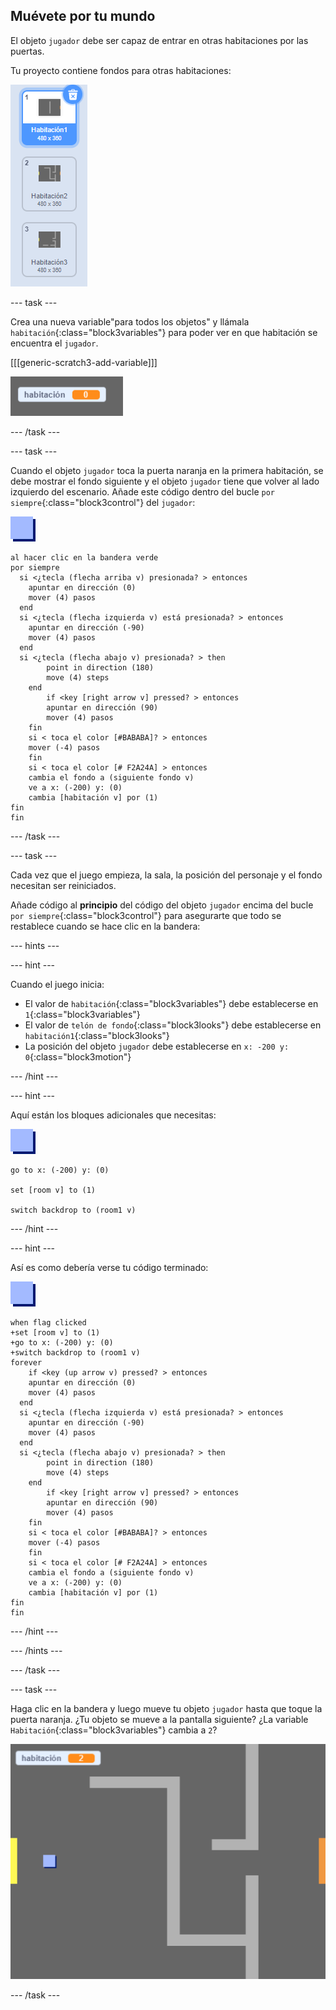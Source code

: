 ## Muévete por tu mundo

El objeto `jugador` debe ser capaz de entrar en otras habitaciones por las puertas.

Tu proyecto contiene fondos para otras habitaciones:

![captura de pantalla](images/world-backdrops.png)

\--- task \---

Crea una nueva variable"para todos los objetos" y llámala `habitación`{:class="block3variables"} para poder ver en que habitación se encuentra el `jugador`.

[[[generic-scratch3-add-variable]]]

![captura de pantalla](images/world-room.png)

\--- /task \---

\--- task \---

Cuando el objeto `jugador` toca la puerta naranja en la primera habitación, se debe mostrar el fondo siguiente y el objeto `jugador` tiene que volver al lado izquierdo del escenario. Añade este código dentro del bucle `por siempre`{:class="block3control"} del `jugador`:

![jugador](images/player.png)

```blocks3
al hacer clic en la bandera verde
por siempre 
  si <¿tecla (flecha arriba v) presionada? > entonces 
    apuntar en dirección (0)
    mover (4) pasos
  end
  si <¿tecla (flecha izquierda v) está presionada? > entonces 
    apuntar en dirección (-90)
    mover (4) pasos
  end
  si <¿tecla (flecha abajo v) presionada? > then
        point in direction (180)
        move (4) steps
    end
        if <key [right arrow v] pressed? > entonces 
        apuntar en dirección (90)
        mover (4) pasos
    fin
    si < toca el color [#BABABA]? > entonces
    mover (-4) pasos
    fin
    si < toca el color [# F2A24A] > entonces
    cambia el fondo a (siguiente fondo v)
    ve a x: (-200) y: (0)
    cambia [habitación v] por (1)
fin
fin
```

\--- /task \---

\--- task \---

Cada vez que el juego empieza, la sala, la posición del personaje y el fondo necesitan ser reiniciados.

Añade código al **principio** del código del objeto `jugador` encima del bucle `por siempre`{:class="block3control"} para asegurarte que todo se restablece cuando se hace clic en la bandera:

\--- hints \---

\--- hint \---

Cuando el juego inicia:

+ El valor de `habitación`{:class="block3variables"} debe establecerse en `1`{:class="block3variables"}
+ El valor de `telón de fondo`{:class="block3looks"} debe establecerse en `habitación1`{:class="block3looks"}
+ La posición del objeto `jugador` debe establecerse en `x: -200 y: 0`{:class="block3motion"}

\--- /hint \---

\--- hint \---

Aquí están los bloques adicionales que necesitas:

![jugador](images/player.png)

```blocks3
go to x: (-200) y: (0)

set [room v] to (1)

switch backdrop to (room1 v)
```

\--- /hint \---

\--- hint \---

Así es como debería verse tu código terminado:

![jugador](images/player.png)

```blocks3
when flag clicked
+set [room v] to (1)
+go to x: (-200) y: (0)
+switch backdrop to (room1 v)
forever
    if <key (up arrow v) pressed? > entonces 
    apuntar en dirección (0)
    mover (4) pasos
  end
  si <¿tecla (flecha izquierda v) está presionada? > entonces 
    apuntar en dirección (-90)
    mover (4) pasos
  end
  si <¿tecla (flecha abajo v) presionada? > then
        point in direction (180)
        move (4) steps
    end
        if <key [right arrow v] pressed? > entonces 
        apuntar en dirección (90)
        mover (4) pasos
    fin
    si < toca el color [#BABABA]? > entonces
    mover (-4) pasos
    fin
    si < toca el color [# F2A24A] > entonces
    cambia el fondo a (siguiente fondo v)
    ve a x: (-200) y: (0)
    cambia [habitación v] por (1)
fin
fin
```

\--- /hint \---

\--- /hints \---

\--- /task \---

\--- task \---

Haga clic en la bandera y luego mueve tu objeto `jugador` hasta que toque la puerta naranja. ¿Tu objeto se mueve a la pantalla siguiente? ¿La variable `Habitación`{:class="block3variables"} cambia a `2`?

![captura de pantalla](images/world-room-test.png)

\--- /task \---